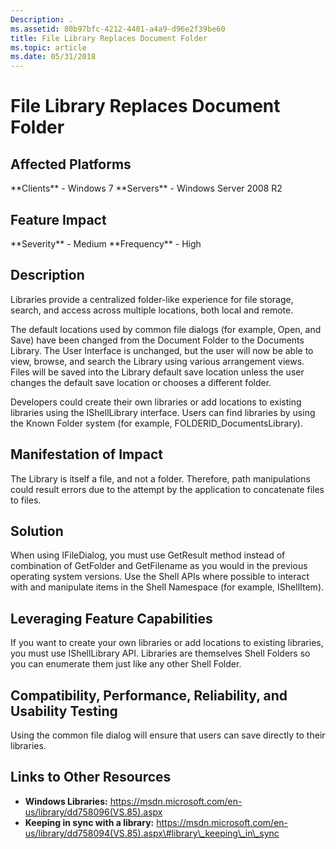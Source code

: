 ```yaml
---
Description: .
ms.assetid: 80b97bfc-4212-4401-a4a9-d96e2f39be60
title: File Library Replaces Document Folder
ms.topic: article
ms.date: 05/31/2018
---
```


# File Library Replaces Document Folder

## Affected Platforms

<dl> **Clients** - Windows 7  
**Servers** - Windows Server 2008 R2  
</dl>

## Feature Impact

<dl> **Severity** - Medium  
**Frequency** - High  
</dl>

## Description

Libraries provide a centralized folder-like experience for file storage, search, and access across multiple locations, both local and remote.

The default locations used by common file dialogs (for example, Open, and Save) have been changed from the Document Folder to the Documents Library. The User Interface is unchanged, but the user will now be able to view, browse, and search the Library using various arrangement views. Files will be saved into the Library default save location unless the user changes the default save location or chooses a different folder.

Developers could create their own libraries or add locations to existing libraries using the IShellLibrary interface. Users can find libraries by using the Known Folder system (for example, FOLDERID\_DocumentsLibrary).

## Manifestation of Impact

The Library is itself a file, and not a folder. Therefore, path manipulations could result errors due to the attempt by the application to concatenate files to files.

## Solution

When using IFileDialog, you must use GetResult method instead of combination of GetFolder and GetFilename as you would in the previous operating system versions. Use the Shell APIs where possible to interact with and manipulate items in the Shell Namespace (for example, IShellItem).

## Leveraging Feature Capabilities

If you want to create your own libraries or add locations to existing libraries, you must use IShellLibrary API. Libraries are themselves Shell Folders so you can enumerate them just like any other Shell Folder.

## Compatibility, Performance, Reliability, and Usability Testing

Using the common file dialog will ensure that users can save directly to their libraries.

## Links to Other Resources

-   **Windows Libraries:** https://msdn.microsoft.com/en-us/library/dd758096(VS.85).aspx
-   **Keeping in sync with a library:** https://msdn.microsoft.com/en-us/library/dd758094(VS.85).aspx\#library\_keeping\_in\_sync

 

 



